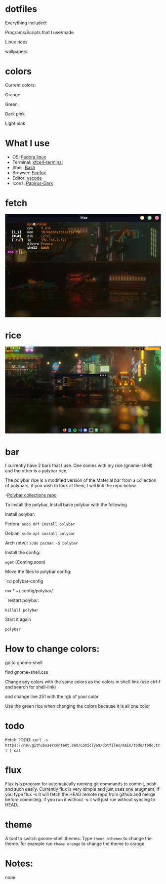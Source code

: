 # dotfiles


Everything included:

Programs/Scripts that I use/made

Linux rices

wallpapers

# colors

Current colors:

Orange

Green

Dark pink

Light pink

# What I use

- OS: [Fedora linux](https://fedoraproject.org)
- Terminal: [xfce4-terminal](https://www.xfce.org)
- Shell: [Bash](https://www.gnu.org/software/bash/)
- Browser: [Firefox](https://www.mozilla.org/en-CA/firefox/products/)
- Editor: [vscode](https://code.visualstudio.com)
- Icons: [Papirus-Dark](https://github.com/PapirusDevelopmentTeam/papirus-icon-theme)

# fetch 

![Fetch](https://github.com/Comicly69/dotfiles/blob/main/assets/terminal.png)

# rice
![Image](https://raw.githubusercontent.com/Comicly69/dotfiles/main/assets/screen.png)

# bar
I currently have 2 bars that I use. One comes with my rice (gnome-shell) and the other is a polybar rice. 

The polybar rice is a modified version of the Material bar from a collection of polybars, if you wish to look at them, I will link the repo below

-[Polybar collections repo](https://github.com/Murzchnvok/polybar-collection)

To install the polybar, Install base polybar with the following

Install polybar:

Fedora: `sudo dnf install polybar`

Debian: `sudo apt install polybar`

Arch (btw): `sudo pacman -S polybar`

Install the config:

`wget` (Coming soon)

Move the files to polybar config:

`cd polybar-config

mv * ~/.config/polybar/

`
restart polybar:

`killall polybar`

Start it again

`polybar`

# How to change colors:

go to gnome-shell

find gnome-shell.css

Change any colors with the same colors as the colors in shell-link (use ctrl-f and search for shell-link)

and change line 251 with the rgb of your color

Use the green rice when changing the colors because it is all one color

# todo

Fetch TODO: `curl -s https://raw.githubusercontent.com/Comicly69/dotfiles/main/todo/todo.txt | cat`

# flux

Flux is a program for automatically running git commands to commit, push and such easily. Currently flux is very simple and just uses one arugment, if you type flux -s it will fetch the HEAD remote repo
from github and merge before commiting. if you run it without -s it will just run without syncing to HEAD.

# theme

A tool to switch gnome-shell themes. Type `theme <theme>` to change the theme. for example run `theme orange` to change the theme to orange

# Notes:

none 
